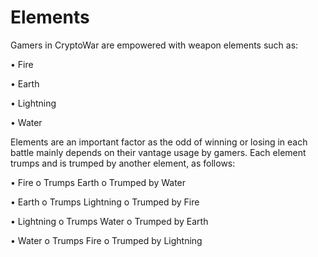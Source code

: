 # Elements

Gamers in CryptoWar are empowered with weapon elements such as:

• Fire

• Earth 

• Lightning 

• Water

Elements are an important factor as the odd of winning or losing in each battle mainly depends on their vantage usage by gamers. Each element trumps and is trumped by another element, as follows: 

• Fire o Trumps Earth o Trumped by Water

 • Earth o Trumps Lightning o Trumped by Fire

 • Lightning o Trumps Water o Trumped by Earth

 • Water o Trumps Fire o Trumped by Lightning

